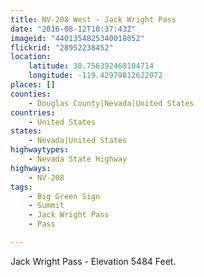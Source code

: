 ```yaml
---
title: NV-208 West - Jack Wright Pass
date: "2016-08-12T10:37:43Z"
imageid: "4401354825340018052"
flickrid: "28952238452"
location:
    latitude: 38.756392468104714
    longitude: -119.42979812622072
places: []
counties:
    - Douglas County|Nevada|United States
countries:
    - United States
states:
    - Nevada|United States
highwaytypes:
    - Nevada State Highway
highways:
    - NV-208
tags:
    - Big Green Sign
    - Summit
    - Jack Wright Pass
    - Pass

---
```

Jack Wright Pass - Elevation 5484 Feet.